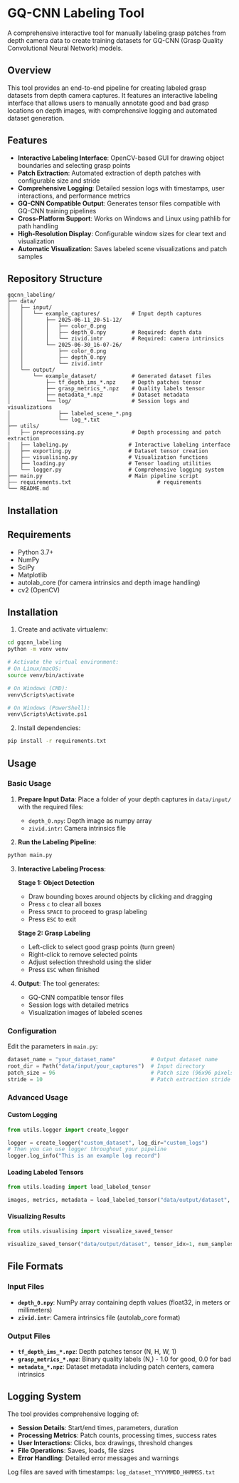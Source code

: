 # GQ-CNN Labeling Tool

A comprehensive interactive tool for manually labeling grasp patches from depth camera data to create training datasets for GQ-CNN (Grasp Quality Convolutional Neural Network) models.

## Overview

This tool provides an end-to-end pipeline for creating labeled grasp datasets from depth camera captures. It features an interactive labeling interface that allows users to manually annotate good and bad grasp locations on depth images, with comprehensive logging and automated dataset generation.

## Features

- **Interactive Labeling Interface**: OpenCV-based GUI for drawing object boundaries and selecting grasp points
- **Patch Extraction**: Automated extraction of depth patches with configurable size and stride
- **Comprehensive Logging**: Detailed session logs with timestamps, user interactions, and performance metrics
- **GQ-CNN Compatible Output**: Generates tensor files compatible with GQ-CNN training pipelines
- **Cross-Platform Support**: Works on Windows and Linux using pathlib for path handling
- **High-Resolution Display**: Configurable window sizes for clear text and visualization
- **Automatic Visualization**: Saves labeled scene visualizations and patch samples

## Repository Structure

```
gqcnn_labeling/
├── data/
│   ├── input/
│   │   └── example_captures/          # Input depth captures
│   │       ├── 2025-06-11_20-51-12/
│   │       │   ├── color_0.png
│   │       │   ├── depth_0.npy        # Required: depth data
│   │       │   └── zivid.intr         # Required: camera intrinsics
│   │       └── 2025-06-30_16-07-26/
│   │           ├── color_0.png
│   │           ├── depth_0.npy
│   │           └── zivid.intr
│   └── output/
│       └── example_dataset/           # Generated dataset files
│           ├── tf_depth_ims_*.npz     # Depth patches tensor
│           ├── grasp_metrics_*.npz    # Quality labels tensor
│           ├── metadata_*.npz         # Dataset metadata
│           └── log/                   # Session logs and visualizations
│               ├── labeled_scene_*.png
│               └── log_*.txt
├── utils/
│   ├── preprocessing.py               # Depth processing and patch extraction
│   ├── labeling.py                   # Interactive labeling interface
│   ├── exporting.py                  # Dataset tensor creation
│   ├── visualising.py                # Visualization functions
│   ├── loading.py                    # Tensor loading utilities
│   └── logger.py                     # Comprehensive logging system
├── main.py                           # Main pipeline script
├── requirements.txt                           # requirements
└── README.md
```

## Installation

## Requirements

- Python 3.7+
- NumPy
- SciPy
- Matplotlib
- autolab_core (for camera intrinsics and depth image handling)
- cv2 (OpenCV)

## Installation

1. Create and activate virtualenv:

```bash
cd gqcnn_labeling
python -m venv venv

# Activate the virtual environment:
# On Linux/macOS:
source venv/bin/activate

# On Windows (CMD):
venv\Scripts\activate

# On Windows (PowerShell):
venv\Scripts\Activate.ps1
```

2. Install dependencies:

```bash
pip install -r requirements.txt
```

## Usage

### Basic Usage

1. **Prepare Input Data**: Place a folder of your depth captures in `data/input/` with the required files:
   - `depth_0.npy`: Depth image as numpy array
   - `zivid.intr`: Camera intrinsics file

2. **Run the Labeling Pipeline**:
```bash
python main.py
```

3. **Interactive Labeling Process**:

   **Stage 1: Object Detection**
   - Draw bounding boxes around objects by clicking and dragging
   - Press `c` to clear all boxes
   - Press `SPACE` to proceed to grasp labeling
   - Press `ESC` to exit

   **Stage 2: Grasp Labeling**
   - Left-click to select good grasp points (turn green)
   - Right-click to remove selected points
   - Adjust selection threshold using the slider
   - Press `ESC` when finished

4. **Output**: The tool generates:
   - GQ-CNN compatible tensor files
   - Session logs with detailed metrics
   - Visualization images of labeled scenes

### Configuration

Edit the parameters in `main.py`:

```python
dataset_name = "your_dataset_name"           # Output dataset name
root_dir = Path("data/input/your_captures")  # Input directory
patch_size = 96                              # Patch size (96x96 pixels)
stride = 10                                  # Patch extraction stride (step size)
```

### Advanced Usage

#### Custom Logging
```python
from utils.logger import create_logger

logger = create_logger("custom_dataset", log_dir="custom_logs")
# Then you can use logger throughout your pipeline
logger.log_info("This is an example log record")
```

#### Loading Labeled Tensors
```python
from utils.loading import load_labeled_tensor

images, metrics, metadata = load_labeled_tensor("data/output/dataset", tensor_idx=1)
```

#### Visualizing Results
```python
from utils.visualising import visualize_saved_tensor

visualize_saved_tensor("data/output/dataset", tensor_idx=1, num_samples=8)
```

## File Formats

### Input Files
- **`depth_0.npy`**: NumPy array containing depth values (float32, in meters or millimeters)
- **`zivid.intr`**: Camera intrinsics file (autolab_core format)

### Output Files
- **`tf_depth_ims_*.npz`**: Depth patches tensor (N, H, W, 1)
- **`grasp_metrics_*.npz`**: Binary quality labels (N,) - 1.0 for good, 0.0 for bad
- **`metadata_*.npz`**: Dataset metadata including patch centers, camera intrinsics

## Logging System

The tool provides comprehensive logging of:

- **Session Details**: Start/end times, parameters, duration
- **Processing Metrics**: Patch counts, processing times, success rates
- **User Interactions**: Clicks, box drawings, threshold changes
- **File Operations**: Saves, loads, file sizes
- **Error Handling**: Detailed error messages and warnings

Log files are saved with timestamps: `log_dataset_YYYYMMDD_HHMMSS.txt`